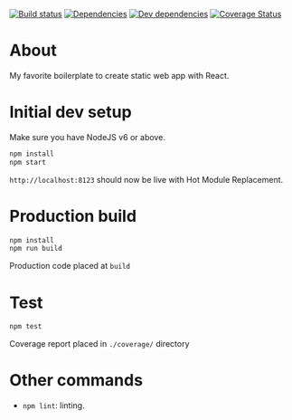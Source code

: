 [![Build status](https://travis-ci.org/trungdq88/github-explorer.svg?branch=master)](https://travis-ci.org/trungdq88/github-explorer)
[![Dependencies](https://img.shields.io/david/trungdq88/github-explorer.svg)]()
[![Dev dependencies](https://img.shields.io/david/dev/trungdq88/github-explorer.svg)]()
[![Coverage Status](https://coveralls.io/repos/trungdq88/github-explorer/badge.svg?branch=master&service=github)](https://coveralls.io/github/trungdq88/github-explorer?branch=master)


# About
My favorite boilerplate to create static web app with React.

# Initial dev setup
Make sure you have NodeJS v6 or above. 

```bash  
npm install 
npm start 
``` 

`http://localhost:8123` should now be live with Hot Module Replacement.

# Production build

```bash
npm install 
npm run build 
```

Production code placed at `build`

# Test

```bash
npm test
```

Coverage report placed in `./coverage/` directory

# Other commands
- `npm lint`: linting.

